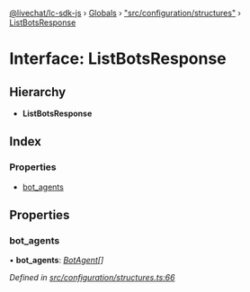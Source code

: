 [@livechat/lc-sdk-js](../README.md) › [Globals](../globals.md) › ["src/configuration/structures"](../modules/_src_configuration_structures_.md) › [ListBotsResponse](_src_configuration_structures_.listbotsresponse.md)

# Interface: ListBotsResponse

## Hierarchy

* **ListBotsResponse**

## Index

### Properties

* [bot_agents](_src_configuration_structures_.listbotsresponse.md#bot_agents)

## Properties

###  bot_agents

• **bot_agents**: *[BotAgent](_src_configuration_structures_.botagent.md)[]*

*Defined in [src/configuration/structures.ts:66](https://github.com/livechat/lc-sdk-js/blob/8143b05/src/configuration/structures.ts#L66)*
